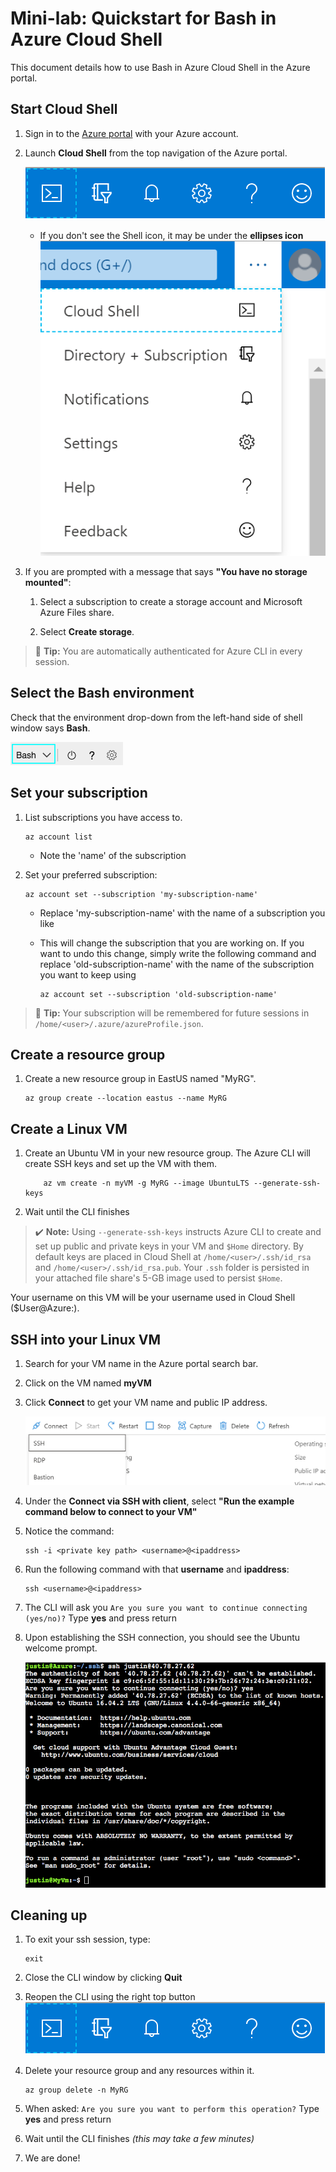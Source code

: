 # Mini-lab: Quickstart for Bash in Azure Cloud Shell

This document details how to use Bash in Azure Cloud Shell in the Azure portal.

## Start Cloud Shell

1. Sign in to the [Azure portal](https://portal.azure.com) with your Azure account.

1. Launch **Cloud Shell** from the top navigation of the Azure portal.

    ![Cloud Shell icon](../../Linked_Image_Files/shell-icon.png)
    
    * If you don't see the Shell icon, it may be under the **ellipses icon**
        ![Ellipses icon](../../Linked_Image_Files/three-points.png)

1. If you are prompted with a message that says **"You have no storage mounted"**:

    1. Select a subscription to create a storage account and Microsoft Azure Files share.

    1. Select **Create storage**.

>:pencil: **Tip:** You are automatically authenticated for Azure CLI in every session.

## Select the Bash environment

Check that the environment drop-down from the left-hand side of shell window says **Bash**.

![Environment selector showing Bash](../../Linked_Image_Files/env-selector.png)

## Set your subscription

1. List subscriptions you have access to.

    ```
    az account list
    ```
    * Note the 'name' of the subscription 

1. Set your preferred subscription:

    ```
    az account set --subscription 'my-subscription-name'
    ```
    * Replace 'my-subscription-name' with the name of a subscription you like
    * This will change the subscription that you are working on. If you want to undo this change, simply write the following command and replace 'old-subscription-name' with the name of the subscription you want to keep using

        ```
        az account set --subscription 'old-subscription-name'
        ```

>:pencil: **Tip:** Your subscription will be remembered for future sessions in `/home/<user>/.azure/azureProfile.json`.

## Create a resource group

1. Create a new resource group in EastUS named "MyRG".

    ```
    az group create --location eastus --name MyRG
    ```

## Create a Linux VM

1. Create an Ubuntu VM in your new resource group. The Azure CLI will create SSH keys and set up the VM with them.

    ```
        az vm create -n myVM -g MyRG --image UbuntuLTS --generate-ssh-keys
    ```

2. Wait until the CLI finishes

>:heavy_check_mark: **Note:** Using `--generate-ssh-keys` instructs Azure CLI to create and set up public and private keys in your VM and `$Home` directory. By default keys are placed in Cloud Shell at `/home/<user>/.ssh/id_rsa` and `/home/<user>/.ssh/id_rsa.pub`. Your `.ssh` folder is persisted in your attached file share's 5-GB image used to persist `$Home`.

Your username on this VM will be your username used in Cloud Shell ($User@Azure:).

## SSH into your Linux VM

1. Search for your VM name in the Azure portal search bar.

1. Click on the VM named **myVM**

1. Click **Connect** to get your VM name and public IP address.

    ![Connect option](../../Linked_Image_Files/sshcmd-copy.png)

1. Under the **Connect via SSH with client**, select **"Run the example command below to connect to your VM"**

1. Notice the command:

    ```
    ssh -i <private key path> <username>@<ipaddress>
    ```

1. Run the following command with that **username** and **ipaddress**:

    ```
    ssh <username>@<ipaddress>
    ```

1. The CLI will ask you `Are you sure you want to continue connecting (yes/no)?` Type **yes** and press return

1. Upon establishing the SSH connection, you should see the Ubuntu welcome prompt.

    ![Ubuntu welcome prompt](../../Linked_Image_Files/ubuntu-welcome.png)

## Cleaning up

1. To exit your ssh session, type:

    ```
    exit
    ```

1. Close the CLI window by clicking **Quit**

1. Reopen the CLI using the right top button
    ![Cloud Shell icon](../../Linked_Image_Files/shell-icon.png)

1. Delete your resource group and any resources within it.

    ```
    az group delete -n MyRG
    ```
1. When asked: `Are you sure you want to perform this operation?` Type **yes** and press return

1. Wait until the CLI finishes *(this may take a few minutes)*

1. We are done!